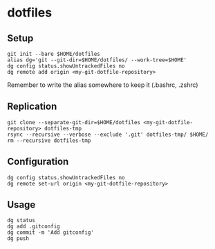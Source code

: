 # dotfiles

## Setup
```
git init --bare $HOME/dotfiles
alias dg='git --git-dir=$HOME/dotfiles/ --work-tree=$HOME'
dg config status.showUntrackedFiles no
dg remote add origin <my-git-dotfile-repository>
```

Remember to write the alias somewhere to keep it (.bashrc, .zshrc)

## Replication
```
git clone --separate-git-dir=$HOME/dotfiles <my-git-dotfile-repository> dotfiles-tmp
rsync --recursive --verbose --exclude '.git' dotfiles-tmp/ $HOME/
rm --recursive dotfiles-tmp
```

## Configuration
```
dg config status.showUntrackedFiles no
dg remote set-url origin <my-git-dotfile-repository>
```

## Usage
```
dg status
dg add .gitconfig
dg commit -m 'Add gitconfig'
dg push
```

